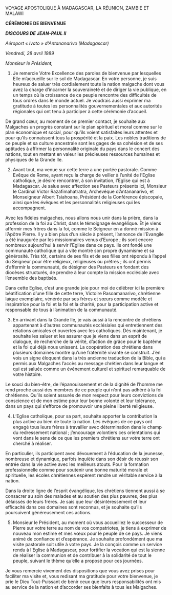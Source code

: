 VOYAGE APOSTOLIQUE À MADAGASCAR, LA RÉUNION, ZAMBIE ET MALAWI

**CÉRÉMONIE DE BIENVENUE**

***DISCOURS DE JEAN-PAUL II***

*Aéroport « Ivato » d'Antananarivo (Madagascar)*

*Vendredi, 28 avril 1989*

*Monsieur le Président,*

1. Je remercie Votre Excellence des paroles de bienvenue par lesquelles Elle m’accueille sur le sol de Madagascar. En votre personne, je suis heureux de saluer très cordialement toute la nation malgache dont vous avez la charge d’incarner la souveraineté et de diriger la vie publique, en un temps où la croissance de ce peuple rencontre des difficultés de tous ordres dans le monde actuel. Je voudrais aussi exprimer ma gratitude à toutes les personnalités gouvernementales et aux autorités régionales qui ont tenu à participer à cette cérémonie d’accueil.

De grand cœur, au moment de ce premier contact, je souhaite aux Malgaches un progrès constant sur le plan spirituel et moral comme sur le plan économique et social, pour qu’ils voient satisfaites leurs attentes et pour qu’ils connaissent tous la prospérité et la paix. Les nobles traditions de ce peuple et sa culture ancestrale sont les gages de sa cohésion et de ses aptitudes à affirmer la personnalité originale du pays dans le concert des nations, tout en mettant en valeur les précieuses ressources humaines et physiques de la Grande Ile.

2. Avant tout, ma venue sur cette terre a une portée pastorale. Comme Evêque de Rome, ayant reçu la charge de veiller à l’unité de l’Eglise catholique, je désire rencontrer, à son invitation, l’Eglise qui est à Madagascar. Je salue avec affection ses Pasteurs présents ici, Monsieur le Cardinal Victor Razafimahatratra, Archevêque d’Antananarivo, et Monseigneur Albert Tsiahoana, Président de la Conférence épiscopale, ainsi que les évêques et les personnalités religieuses qui les accompagnent.

Avec les fidèles malgaches, nous allons nous unir dans la prière, dans la profession de la foi au Christ, dans le témoignage évangélique. Et je viens affermir mes frères dans la foi, comme le Seigneur en a donné mission à l’Apôtre Pierre. Il y a bien plus d’un siècle à présent, l’annonce de l’Evangile a été inaugurée par les missionnaires venus d’Europe ; ils sont encore nombreux aujourd’hui à servir l’Eglise dans ce pays. Ils ont fondé une communauté catholique qui a vite montré son propre dynamisme et sa générosité. Très tôt, certains de ses fils et de ses filles ont répondu à l’appel du Seigneur pour être religieux, religieuses ou prêtres ; ils ont permis d’affermir la communauté, de désigner des Pasteurs en fondant des diocèses structurés, de prendre à leur compte la mission ecclésiale avec l’ensemble des baptisés.

Dans cette Eglise, c’est une grande joie pour moi de célébrer ici la première béatification d’une fille de cette terre, Victoire Rasoamanarivo, chrétienne laïque exemplaire, vénérée par ses frères et sœurs comme modèle et inspiratrice pour la foi et la foi et la charité, pour la participation active et responsable de tous à l’animation de la communauté.

3. En arrivant dans la Grande Ile, je vais aussi à la rencontre de chrétiens appartenant à d’autres communautés ecclésiales qui entretiennent des relations amicales et ouvertes avec les catholiques. Dès maintenant, je souhaite les saluer et les assurer que je viens dans un esprit de dialogue, de recherche de la vérité, d’action de grâce pour le baptême et la foi qui déjà nous unissent. La coopération des chrétiens dans plusieurs domaines montre qu’une fraternité vivante se construit. J’en vois un signe éloquent dans la très ancienne traduction de la Bible, qui a permis aux Malgaches l’accès au message chrétien dans leur langue et qui est saluée comme un événement culturel et spirituel remarquable de votre histoire.

Le souci du bien-être, de l’épanouissement et de la dignité de l’homme me rend proche aussi des membres de ce peuple qui n’ont pas adhéré à la foi chrétienne. Qu’ils soient assurés de mon respect pour leurs convictions de conscience et de mon estime pour leur bonne volonté et leur tolérance, dans un pays qui s’efforce de promouvoir une pleine liberté religieuse.

4. L’Eglise catholique, pour sa part, souhaite apporter la contribution la plus active au bien de toute la nation. Les évêques de ce pays ont engagé tous leurs frères à travailler avec détermination dans le champ du redressement national ; j’encourage volontiers ces orientations qui vont dans le sens de ce que les premiers chrétiens sur votre terre ont cherché à réaliser.

En particulier, ils participent avec dévouement à l’éducation de la jeunesse, nombreuse et dynamique, parfois inquiète dans son désir de réussir son entrée dans la vie active avec les meilleurs atouts. Pour la formation professionnelle comme pour soutenir une bonne maturité morale et spirituelle, les écoles chrétiennes espèrent rendre un véritable service à la nation.

Dans la droite ligne de l’esprit évangélique, les chrétiens tiennent aussi à se consacrer au soin des malades et au soutien des plus pauvres, des plus délaissés de leurs frères. Je sais que leur désintéressement et leur efficacité dans ces domaines sont reconnus, et je souhaite qu’ils poursuivent généreusement ces actions.

5. Monsieur le Président, au moment où vous accueillez le successeur de Pierre sur votre terre au nom de vos compatriotes, je tiens à exprimer de nouveau mon estime et mes vœux pour le peuple de ce pays. Je viens animé de confiance et d’espérance. Je souhaite profondément que ma visite pastorale soit utile à votre pays. Je la conçois comme un service rendu à l’Eglise à Madagascar, pour fortifier la vocation qui est la sienne de réaliser la communion et de contribuer à la solidarité de tout le peuple, suivant le thème qu’elle a proposé pour ces journées.

Je vous remercie vivement des dispositions que vous avez prises pour faciliter ma visite et, vous redisant ma gratitude pour votre bienvenue, je prie le Dieu Tout-Puissant de bénir ceux que leurs responsabilités ont mis au service de la nation et d’accorder ses bienfaits à tous les Malgaches.